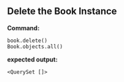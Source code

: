 ## Delete the Book Instance

**Command:**

```
book.delete()
Book.objects.all()
```

**expected output:**

```
<QuerySet []>
```

